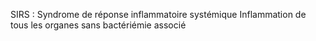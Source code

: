SIRS : Syndrome de réponse inflammatoire systémique
Inflammation de tous les organes sans bactériémie associé